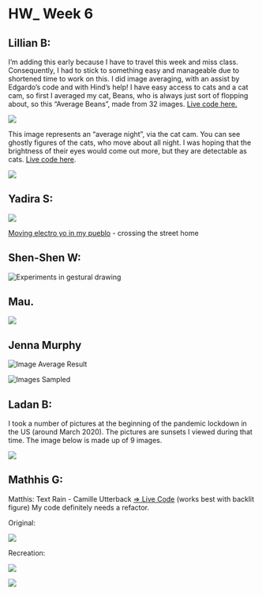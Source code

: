 # HW_ Week 6

## Lillian B:

I’m adding this early because I have to travel this week and miss class. Consequently, I had to stick to something easy and manageable due to shortened time to work on this. I did image averaging, with an assist  by Edgardo’s code and with Hind’s help! I have easy access to cats and a cat cam, so first I averaged my cat, Beans, who is always just sort of flopping about, so this “Average Beans”, made from 32 images. [Live code here.](https://editor.p5js.org/lllyyybbb/sketches/9XcJDmd_Q)

![](../media/s_A0FB2EC0BC3DC19267C3EC75CACACC33DA5CE3EEC5346390507FE54B0416058E_1638729840730_average+beans.png)

This image represents an “average night”, via the cat cam. You can see ghostly figures of the cats, who move about all night. I was hoping that the brightness of their eyes would come out more, but they are detectable as cats. [Live code here](https://editor.p5js.org/lllyyybbb/sketches/7u31eVYBD).

![](../media/s_A0FB2EC0BC3DC19267C3EC75CACACC33DA5CE3EEC5346390507FE54B0416058E_1638730000638_average+night.png)

## Yadira S:

![](../media/s_FFD961BFB381D1811BDE2523E91B1CD2A6AAAE58FD0E639A42B0C2DD8A8ADA96_1643358964506_Screenshot+2022-01-28+at+09-35-32+p5+js+Web+Editor+moving-electroyo-intown.png)

[Moving electro yo in my pueblo](https://editor.p5js.org/yadlra/sketches/ZmZNLLPJB) - crossing the street home

## Shen-Shen W:

![Experiments in gestural drawing](../media/s_8FCC272A4A623F3F711EF75E9AE6690EE4CFF2762AB7312E2FB97E23BB3FC86B_1638871003286_gestural+drawing.gif)

## Mau.

![](../media/s_F2FD50C88C8D946299BC1102935590517B50E9A673B48DC7AE886BF830D0D56E_1638889043310_05_metron.png)

## Jenna Murphy

![Image Average Result](../media/s_561B188474441FBBAFF9987723757FF0C1160FCC4D4E50A520459129FAEE6752_1638889187636_ImageAverageFinalwk6.jpg)

![Images Sampled](../media/s_561B188474441FBBAFF9987723757FF0C1160FCC4D4E50A520459129FAEE6752_1638889168715_ImagesAveragedwk6.jpg)

## Ladan B:

I took a number of pictures at the beginning of the pandemic lockdown in the US (around March 2020). The pictures are sunsets I viewed during that time. The image below is made up of 9 images.

![](../media/s_1A382AED2750585FDE69576FE65ACE18DC81F399BF68EA4334DC5B76E80EAE16_1638890545190_Screen+Shot+2021-12-07+at+9.18.01+AM.png)

## Mathhis G:

Matthis: Text Rain - Camille Utterback   [=> Live Code](https://editor.p5js.org/codingsketchbook/sketches/5LUpYbEyB) (works best with backlit figure)
My code definitely needs a refactor.

Original:

![](../media/s_C8FAA45A6FA0DFE031F0C7A0870B69E5471279D747217672CF001CE0B835E9F9_1638891588416_utterback.png)

Recreation:

![](../media/s_C8FAA45A6FA0DFE031F0C7A0870B69E5471279D747217672CF001CE0B835E9F9_1638891578329_threshold3.png)

![](../media/s_C8FAA45A6FA0DFE031F0C7A0870B69E5471279D747217672CF001CE0B835E9F9_1638891627168_threshold4.png)
